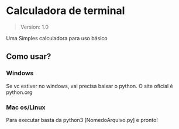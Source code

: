 # Calculadora de terminal

> Version: 1.0

Uma Simples calculadora para uso básico

## Como usar?

### Windows
Se vc estiver no windows, vai precisa baixar o python. O site oficial é python.org

### Mac os/Linux
Para executar basta da python3 [NomedoArquivo.py] e pronto!


